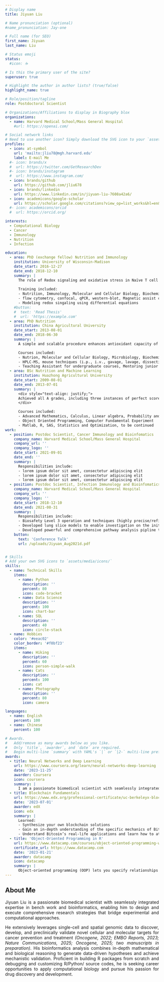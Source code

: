 ```yaml
---
# Display name
title: Jiyuan Liu

# Name pronunciation (optional)
#name_pronunciation: Jay-one

# Full name (for SEO)
first_name: Jiyuan
last_name: Liu

# Status emoji
status:
  #icon: ☕️

# Is this the primary user of the site?
superuser: true

# Highlight the author in author lists? (true/false)
highlight_name: true

# Role/position/tagline
role: Postdoctoral Scientist

# Organizations/Affiliations to display in Biography blox
organizations:
  - name: Harvard Medical School/Mass General Hospital
    #url: https://openai.com/

# Social network links
# Need to use another icon? Simply download the SVG icon to your `assets/media/icons/` folder.
profiles:
  - icon: at-symbol
    url: 'mailto:jliu78@mgh.harvard.edu'
    label: E-mail Me
  #- icon: brands/x
  #  url: https://twitter.com/GetResearchDev
  #- icon: brands/instagram
  #  url: https://www.instagram.com/
  - icon: brands/github
    url: https://github.com/jliu678
  - icon: brands/linkedin
    url: https://www.linkedin.com/in/jiyuan-liu-7608a42a6/
  - icon: academicons/google-scholar
    url: https://scholar.google.com/citations?view_op=list_works&hl=en&hl=en&user=5c1kGO4AAAAJ&sortby=pubdate
  #- icon: academicons/orcid
  #  url: https://orcid.org/

interests:
  - Computational Biology
  - Cancer
  - Immunology
  - Nutrition
  - Infection

education:
  - area: PhD (exchange fellow) Nutrition and Immunology
    institution: University of Wisconsin-Madison
    date_start: 2016-12-27
    date_end: 2018-12-10
    summary: |
      The role of Redox signaling and oxidative stress in Naïve T cell differentiation in colitic mice fed by polyphenol-rich foods.
      
      Training included:
      - Nutrition, Immunology, Molecular and Cellular Biology, Biochemistry
      - flow cytometry, confocal, qPCR, western-blot, Magnetic assist cell sort, mouse techniques (i.p., i.v., retro-orbital injection, dissection, tissue and immunocyte collection etc.)
      - Modeling redox singaling using differential equations  
    #button:
    #  text: 'Read Thesis'
    #  url: 'https://example.com'
  - area: PhD Nutrition
    institution: China Agricultural University
    date_start: 2013-08-01
    date_end: 2018-06-30
    summary: |
      A simple and scalable procedure enhances antioxidant capacity of Chinese vinegar by reshaping metabolism and absorption of the polyphenols.

      Courses included:
      - Nutrion, Molecular and Cellular Biology, Microbiology, Biochemistry
      - HPLC-MS, mouse techniques (i.p., i.v., gavage, lavage, dissection, tissue collection etc.), cell culture, CRISPR-cas9 knock out, DNA recombination
      - Teaching Assistant for undergraduate courses, Mentoring junior researchers
  - area: BSc Nutrition and Machine Learning
    institution: Huazhong Agricultural University
    date_start: 2009-08-01
    date_end: 2013-07-01
    summary: |
      <div style="text-align: justify;">
      Achieved all A grades, including three instances of perfect scores (100%) in mathematics and programming courses. Ranked in the top 0.3% of students not majoring in Computer Science, I was recruited for and excelled in a training camp focused on mathematical modeling and programming for machine learning. Selected as a varsity member to represent the university in the National Mathematical Contest in Modeling.
      </div>

      Courses included:
      - Advanced Mathematics, Calculus, Linear algebra, Probability and Statistics
      - Object Oriented Programming, Computer Fundamental Experiment
      - Matlab, R, SAS, Statistics and Optimization, to be continued
work:
  - position: Postdoc Scientist, Cancer Immunology and Bioinfomatics
    company_name: Harvard Medical School/Mass General Hospital
    company_url: ''
    company_logo: ''
    date_start: 2021-09-01
    date_end: ''
    summary: |
      Responsibilities include:
      - lorem ipsum dolor sit amet, consectetur adipiscing elit
      - lorem ipsum dolor sit amet, consectetur adipiscing elit
      - lorem ipsum dolor sit amet, consectetur adipiscing elit
  - position: Postdoc Scientist, Infection Immunology and Bioinfomatics
    company_name: Harvard Medical School/Mass General Hospital
    company_url: ''
    company_logo: ''
    date_start: 2018-12-10
    date_end: 2021-08-31
    summary: |
      Responsibilities include:
      - Biosafety Level 3 operation and techniques (highly precise/refined bench work skills)
      - Developed lung slice models to enable investigation on the initial host-pathogen interaction _in situ_ in human lungs, paving the way for early detection of asymptomatic infections
      - Developed powerful and comprehensive pathway analysis pipline that successfully reveal the key signaling for macrophage to control infection
    button:
      text: 'Conference Talk'
      url: /uploads/Jiyuan_Aug2021d.pdf


# Skills
# Add your own SVG icons to `assets/media/icons/`
skills:
  - name: Technical Skills
    items:
      - name: Python
        description: ''
        percent: 80
        icon: code-bracket
      - name: Data Science
        description: ''
        percent: 100
        icon: chart-bar
      - name: SQL
        description: ''
        percent: 40
        icon: circle-stack
  - name: Hobbies
    color: '#eeac02'
    color_border: '#f0bf23'
    items:
      - name: Hiking
        description: ''
        percent: 60
        icon: person-simple-walk
      - name: Cats
        description: ''
        percent: 100
        icon: cat
      - name: Photography
        description: ''
        percent: 80
        icon: camera

languages:
  - name: English
    percent: 100
  - name: Chinese
    percent: 100

# Awards.
#   Add/remove as many awards below as you like.
#   Only `title`, `awarder`, and `date` are required.
#   Begin multi-line `summary` with YAML's `|` or `|2-` multi-line prefix and indent 2 spaces below.
awards:
  - title: Neural Networks and Deep Learning
    url: https://www.coursera.org/learn/neural-networks-deep-learning
    date: '2023-11-25'
    awarder: Coursera
    icon: coursera
    summary: |
      I am a passionate biomedical scientist with seamlessly integrated expertise in bench work and bioinformatics, enabling me to design and execute comprehensive research strategies that effectively bridge experimental and computational approaches. Proficient in leveraging data-driven hypothesis generation and mechanistic validation as exemplified in my publications. revealing novel cellular and molecular targets and treatments of cancers (Oncogene, 2022; EMBO reports, 2023; Nature Communications, 2025; Oncogene, 2025 and two manuscripts in preparation).Experienced in discovering and developing novel cellular and molecular targets for treatments of cancers, validating …..by preclinical modes….and modeling…A team player, proficient in data-driven hypothesis generation and mechanistic validation….Seeking a career opportunity to apply my scientific skills and to pursue my passion in drug discovery and development.
  - title: Blockchain Fundamentals
    url: https://www.edx.org/professional-certificate/uc-berkeleyx-blockchain-fundamentals
    date: '2023-07-01'
    awarder: edX
    icon: edx
    summary: |
      Learned:
      - Synthesize your own blockchain solutions
      - Gain an in-depth understanding of the specific mechanics of Bitcoin
      - Understand Bitcoin’s real-life applications and learn how to attack and destroy Bitcoin, Ethereum, smart contracts and Dapps, and alternatives to Bitcoin’s Proof-of-Work consensus algorithm
  - title: 'Object-Oriented Programming in R'
    url: https://www.datacamp.com/courses/object-oriented-programming-with-s3-and-r6-in-r
    certificate_url: https://www.datacamp.com
    date: '2023-01-21'
    awarder: datacamp
    icon: datacamp
    summary: |
      Object-oriented programming (OOP) lets you specify relationships between functions and the objects that they can act on, helping you manage complexity in your code. This is an intermediate level course, providing an introduction to OOP, using the S3 and R6 systems. S3 is a great day-to-day R programming tool that simplifies some of the functions that you write. R6 is especially useful for industry-specific analyses, working with web APIs, and building GUIs.
---
```


## About Me
<div style="text-align: justify;">
Jiyuan Liu is a passionate biomedical scientist with seamlessly integrated expertise in bench work and bioinformatics, enabling him to design and execute comprehensive research strategies that bridge experimental and computational approaches.  

He extensively leverages single-cell and spatial genomic data to discover, develop, and preclinically validate novel cellular and molecular targets for cancer prevention and treatment _(Oncogene, 2022; EMBO Reports, 2023; Nature Communications, 2025; Oncogene, 2025; two manuscripts in preparation)_. His bioinformatics analysis combines in-depth mathematical and biological reasoning to generate data-driven hypotheses and achieve mechanistic validation. Proficient in building R packages from scratch and debugging and customizing R/Python/ source codes, he is seeking career opportunities to apply computational biology and pursue his passion for drug discovery and development.
</div>
